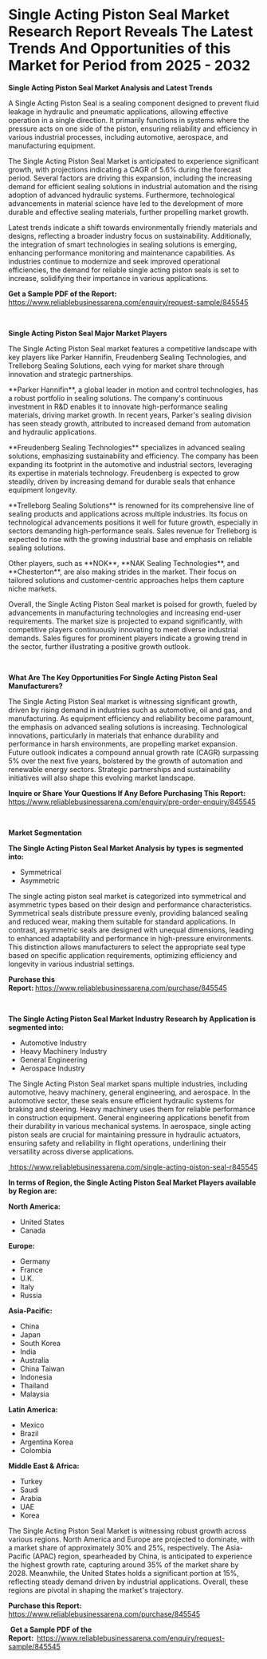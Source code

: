 <p><h1>Single Acting Piston Seal Market Research Report Reveals The Latest Trends And Opportunities of this Market for Period from 2025 - 2032</h1></p><p><strong>Single Acting Piston Seal Market Analysis and Latest Trends</strong></p>
<p><p>A Single Acting Piston Seal is a sealing component designed to prevent fluid leakage in hydraulic and pneumatic applications, allowing effective operation in a single direction. It primarily functions in systems where the pressure acts on one side of the piston, ensuring reliability and efficiency in various industrial processes, including automotive, aerospace, and manufacturing equipment.</p><p>The Single Acting Piston Seal Market is anticipated to experience significant growth, with projections indicating a CAGR of 5.6% during the forecast period. Several factors are driving this expansion, including the increasing demand for efficient sealing solutions in industrial automation and the rising adoption of advanced hydraulic systems. Furthermore, technological advancements in material science have led to the development of more durable and effective sealing materials, further propelling market growth.</p><p>Latest trends indicate a shift towards environmentally friendly materials and designs, reflecting a broader industry focus on sustainability. Additionally, the integration of smart technologies in sealing solutions is emerging, enhancing performance monitoring and maintenance capabilities. As industries continue to modernize and seek improved operational efficiencies, the demand for reliable single acting piston seals is set to increase, solidifying their importance in various applications.</p></p>
<p><strong>Get a Sample PDF of the Report:&nbsp;</strong> <a href="https://www.reliablebusinessarena.com/enquiry/request-sample/845545?utm_campaign=2531&utm_medium=2&utm_source=Github&utm_content=ia&utm_term=16042025&utm_id=single-acting-piston-seal">https://www.reliablebusinessarena.com/enquiry/request-sample/845545</a></p>
<p>&nbsp;</p>
<p><strong>Single Acting Piston Seal Major Market Players</strong></p>
<p><p>The Single Acting Piston Seal market features a competitive landscape with key players like Parker Hannifin, Freudenberg Sealing Technologies, and Trelleborg Sealing Solutions, each vying for market share through innovation and strategic partnerships.</p><p>**Parker Hannifin**, a global leader in motion and control technologies, has a robust portfolio in sealing solutions. The company's continuous investment in R&D enables it to innovate high-performance sealing materials, driving market growth. In recent years, Parker's sealing division has seen steady growth, attributed to increased demand from automation and hydraulic applications.</p><p>**Freudenberg Sealing Technologies** specializes in advanced sealing solutions, emphasizing sustainability and efficiency. The company has been expanding its footprint in the automotive and industrial sectors, leveraging its expertise in materials technology. Freudenberg is expected to grow steadily, driven by increasing demand for durable seals that enhance equipment longevity.</p><p>**Trelleborg Sealing Solutions** is renowned for its comprehensive line of sealing products and applications across multiple industries. Its focus on technological advancements positions it well for future growth, especially in sectors demanding high-performance seals. Sales revenue for Trelleborg is expected to rise with the growing industrial base and emphasis on reliable sealing solutions.</p><p>Other players, such as **NOK**, **NAK Sealing Technologies**, and **Chesterton**, are also making strides in the market. Their focus on tailored solutions and customer-centric approaches helps them capture niche markets.</p><p>Overall, the Single Acting Piston Seal market is poised for growth, fueled by advancements in manufacturing technologies and increasing end-user requirements. The market size is projected to expand significantly, with competitive players continuously innovating to meet diverse industrial demands. Sales figures for prominent players indicate a growing trend in the sector, further illustrating a positive growth outlook.</p></p>
<p>&nbsp;</p>
<p><strong>What Are The Key Opportunities For Single Acting Piston Seal Manufacturers?</strong></p>
<p><p>The Single Acting Piston Seal market is witnessing significant growth, driven by rising demand in industries such as automotive, oil and gas, and manufacturing. As equipment efficiency and reliability become paramount, the emphasis on advanced sealing solutions is increasing. Technological innovations, particularly in materials that enhance durability and performance in harsh environments, are propelling market expansion. Future outlook indicates a compound annual growth rate (CAGR) surpassing 5% over the next five years, bolstered by the growth of automation and renewable energy sectors. Strategic partnerships and sustainability initiatives will also shape this evolving market landscape.</p></p>
<p><strong>Inquire or Share Your Questions If Any Before Purchasing This Report:</strong> <a href="https://www.reliablebusinessarena.com/enquiry/pre-order-enquiry/845545?utm_campaign=2531&utm_medium=2&utm_source=Github&utm_content=ia&utm_term=16042025&utm_id=single-acting-piston-seal">https://www.reliablebusinessarena.com/enquiry/pre-order-enquiry/845545</a></p>
<p>&nbsp;</p>
<p><strong>Market Segmentation</strong></p>
<p><strong>The Single Acting Piston Seal Market Analysis by types is segmented into:</strong></p>
<p><ul><li>Symmetrical</li><li>Asymmetric</li></ul></p>
<p><p>The single acting piston seal market is categorized into symmetrical and asymmetric types based on their design and performance characteristics. Symmetrical seals distribute pressure evenly, providing balanced sealing and reduced wear, making them suitable for standard applications. In contrast, asymmetric seals are designed with unequal dimensions, leading to enhanced adaptability and performance in high-pressure environments. This distinction allows manufacturers to select the appropriate seal type based on specific application requirements, optimizing efficiency and longevity in various industrial settings.</p></p>
<p><strong>Purchase this Report:&nbsp;</strong><a href="https://www.reliablebusinessarena.com/purchase/845545?utm_campaign=2531&utm_medium=2&utm_source=Github&utm_content=ia&utm_term=16042025&utm_id=single-acting-piston-seal">https://www.reliablebusinessarena.com/purchase/845545</a></p>
<p>&nbsp;</p>
<p><strong>The Single Acting Piston Seal Market Industry Research by Application is segmented into:</strong></p>
<p><ul><li>Automotive Industry</li><li>Heavy Machinery Industry</li><li>General Engineering</li><li>Aerospace Industry</li></ul></p>
<p><p>The Single Acting Piston Seal market spans multiple industries, including automotive, heavy machinery, general engineering, and aerospace. In the automotive sector, these seals ensure efficient hydraulic systems for braking and steering. Heavy machinery uses them for reliable performance in construction equipment. General engineering applications benefit from their durability in various mechanical systems. In aerospace, single acting piston seals are crucial for maintaining pressure in hydraulic actuators, ensuring safety and reliability in flight operations, underlining their versatility across diverse applications.</p></p>
<p><a href="https://www.reliablebusinessarena.com/single-acting-piston-seal-r845545?utm_campaign=2531&utm_medium=2&utm_source=Github&utm_content=ia&utm_term=16042025&utm_id=single-acting-piston-seal">&nbsp;https://www.reliablebusinessarena.com/single-acting-piston-seal-r845545</a></p>
<p><strong>In terms of Region, the Single Acting Piston Seal Market Players available by Region are:</strong></p>
<p>
    <p> <strong> North America: </strong>
        <ul>
            <li>United States</li>
            <li>Canada</li>
        </ul>
        </p> 
    <p> <strong> Europe: </strong>
        <ul>
            <li>Germany</li>
            <li>France</li>
            <li>U.K.</li>
            <li>Italy</li>
            <li>Russia</li>
        </ul>
        </p> 
    <p> <strong> Asia-Pacific: </strong>
        <ul>
            <li>China</li>
            <li>Japan</li>
            <li>South Korea</li>
            <li>India</li>
            <li>Australia</li>
            <li>China Taiwan</li>
            <li>Indonesia</li>
            <li>Thailand</li>
            <li>Malaysia</li>
        </ul>
        </p> 
    <p> <strong> Latin America: </strong>
        <ul>
            <li>Mexico</li>
            <li>Brazil</li>
            <li>Argentina Korea</li>
            <li>Colombia</li>
        </ul>
        </p> 
    <p> <strong> Middle East & Africa: </strong>
        <ul>
            <li>Turkey</li>
            <li>Saudi</li>
            <li>Arabia</li>
            <li>UAE</li>
            <li>Korea</li>
        </ul>
    </p>
    </p>
<p><p>The Single Acting Piston Seal Market is witnessing robust growth across various regions. North America and Europe are projected to dominate, with a market share of approximately 30% and 25%, respectively. The Asia-Pacific (APAC) region, spearheaded by China, is anticipated to experience the highest growth rate, capturing around 35% of the market share by 2028. Meanwhile, the United States holds a significant portion at 15%, reflecting steady demand driven by industrial applications. Overall, these regions are pivotal in shaping the market's trajectory.</p></p>
<p><strong>Purchase this Report: </strong><a href="https://www.reliablebusinessarena.com/purchase/845545?utm_campaign=2531&utm_medium=2&utm_source=Github&utm_content=ia&utm_term=16042025&utm_id=single-acting-piston-seal">https://www.reliablebusinessarena.com/purchase/845545</a></p>
<p>&nbsp;<strong>Get a Sample PDF of the Report:&nbsp;&nbsp;</strong><a href="https://www.reliablebusinessarena.com/enquiry/request-sample/845545?utm_campaign=2531&utm_medium=2&utm_source=Github&utm_content=ia&utm_term=16042025&utm_id=single-acting-piston-seal">https://www.reliablebusinessarena.com/enquiry/request-sample/845545</a></p>
<p><strong></strong></p>
<p><p></p><p></p><p></p></p>
